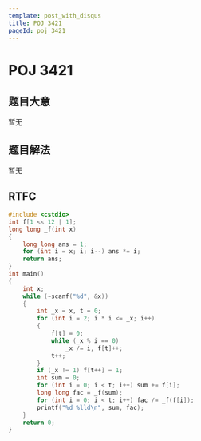 ```yaml
---
template: post_with_disqus
title: POJ 3421
pageId: poj_3421
---
```


# POJ 3421
<span id="poem"></span><script>$(function(){$.ajax('/api/poem?rnd='+Date.now()+Math.random()).done(function(data){$('#poem').text(data);});});</script>
## 题目大意
暂无

## 题目解法
暂无

## RTFC

```cpp
#include <cstdio>
int f[1 << 12 | 1];
long long _f(int x)
{
    long long ans = 1;
    for (int i = x; i; i--) ans *= i;
    return ans;
}
int main()
{
    int x;
    while (~scanf("%d", &x))
    {
        int _x = x, t = 0;
        for (int i = 2; i * i <= _x; i++)
        {
            f[t] = 0;
            while (_x % i == 0)
                _x /= i, f[t]++;
            t++;
        }
        if (_x != 1) f[t++] = 1;
        int sum = 0;
        for (int i = 0; i < t; i++) sum += f[i];
        long long fac = _f(sum);
        for (int i = 0; i < t; i++) fac /= _f(f[i]);
        printf("%d %lld\n", sum, fac);
    }
    return 0;
}
```
<div id="__comment"></div>
